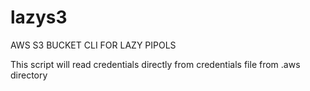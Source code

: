 # lazys3
AWS S3 BUCKET CLI FOR LAZY PIPOLS

This script will read credentials  directly from credentials file from .aws directory
